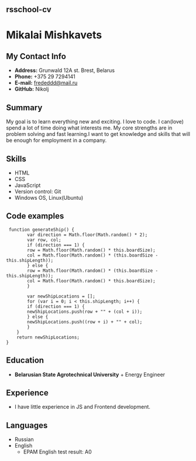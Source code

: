 ## rsschool-cv

# Mikalai Mishkavets

## My Contact Info

* **Address:** Grunwald 12A st. Brest, Belarus
* **Phone:** +375 29 7294141
* **E-mail:** frededdd@mail.ru
* **GitHub:** Nikolj

## Summary

My goal is to learn everything new and exciting.
 I love to code. I can(love) spend a lot of time 
 doing what interests me. My core strengths are in
 problem solving and fast learning.I want to get 
 knowledge and skills that will be enough for employment in a company.

## Skills

* HTML
* CSS
* JavaScript
* Version control: Git
* Windows OS, Linux(Ubuntu)

## Code examples

```
 function generateShip() {
		var direction = Math.floor(Math.random() * 2);
		var row, col;
		if (direction === 1) {
		row = Math.floor(Math.random() * this.boardSize);
		col = Math.floor(Math.random() * (this.boardSize - this.shipLength));
		} else {
		row = Math.floor(Math.random() * (this.boardSize - this.shipLength));
		col = Math.floor(Math.random() * this.boardSize);
		}

		var newShipLocations = [];
		for (var i = 0; i < this.shipLength; i++) {
		if (direction === 1) {
		newShipLocations.push(row + "" + (col + i));
		} else {
		newShipLocations.push((row + i) + "" + col);
		}
	}
	return newShipLocations;
}
```

## Education

* **Belarusian State Agrotechnical University**
		+ Energy Engineer

## Experience

* I have little experience in JS and Frontend development.

## Languages

 * Russian
 * English
	 + EPAM English test result: A0 

